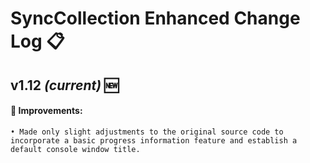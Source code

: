 # SyncCollection Enhanced Change Log 📋

## v1.12 *(current)* 🆕
#### 🌟 Improvements:
    • Made only slight adjustments to the original source code to incorporate a basic progress information feature and establish a default console window title.
